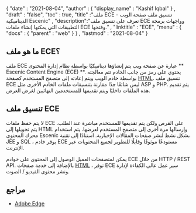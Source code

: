 {
  "date" : "2021-08-04",
  "author" : {
    "display_name" : "Kashif Iqbal"
} ,
  "draft" : "false",
  "toc" : true,
  "title" :"ملف ECE - تنسيق ملف صفحة الويب الديناميكية Escenic" ,
  "description":"تعرف على تنسيق ملف ECE وواجهات برمجة التطبيقات التي يمكنها إنشاء ملفات ECE وفتحها." ,
  "linktitle" : "ECE",
  "menu" : {
    "docs" : {
      "parent" : "web"
}
} ,
  "lastmod" : "2021-08-04"
}

## ما هو ملف ECE؟

ملف ECE عبارة عن صفحة ويب يتم إنشاؤها ديناميكيًا بواسطة نظام إدارة المحتوى ** Escenic Content Engine (ECE) **. يحتوي على رمز من جانب الخادم تتم معالجته بواسطة خادم الويب ويتم إعادته إلى متصفح المستخدم كصفحة [HTML](/ar/web/html/). تنسيق ملف ECE ليس شائعًا جدًا مقارنة بتنسيقات ملفات الخادم الأخرى مثل ASP و PHP. يتم تقديم هذه الملفات داخليًا ويتم تقديمها للمستخدمين النهائيين لغرض العرض.

## تنسيق ملف ECE

لا يتم حفظ ملفات ECE على القرص ولكن يتم تقديمها للمستخدم مباشرة عند الطلب. يتم تحويلها إلى HTML وإرسالها مرة أخرى إلى متصفح المستخدم لعرضها. يتم استخدام محرك المحتوى Escenic بشكل نشط لنشر صفحات المقالات الإخبارية. استنادًا إلى تقنية JEE و SQL ، يوفر خادم ECE مستودعًا موثوقًا وقابلًا للتطوير لجميع المحتويات عبر الإنترنت.

يمكن لمتصفحات العميل الوصول إلى المحتوى على خوادم ECE من خلال HTTP / REST API. بالإضافة إلى خدمة صفحات [HTML](/ar/web/html/) ، توفر ECE سير عمل عالي الكفاءة لإدارة ونشر محتوى الفيديو / الصوت.

## مراجع

* [Adobe Edge](https://www.adobe.com/sea/products/edge-animate.html)

